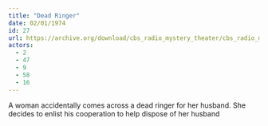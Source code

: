 ```yaml
---
title: "Dead Ringer"
date: 02/01/1974
id: 27
url: https://archive.org/download/cbs_radio_mystery_theater/cbs_radio_mystery_theater-0001-0050.zip/cbs_radio_mystery_theater-0001-0050%2Fcbsrmt_0027_dead_ringer.mp3
actors:
  - 2
  - 47
  - 9
  - 58
  - 16
---
```

A woman accidentally comes across a dead ringer for her husband. She decides to enlist his cooperation to help dispose of her husband